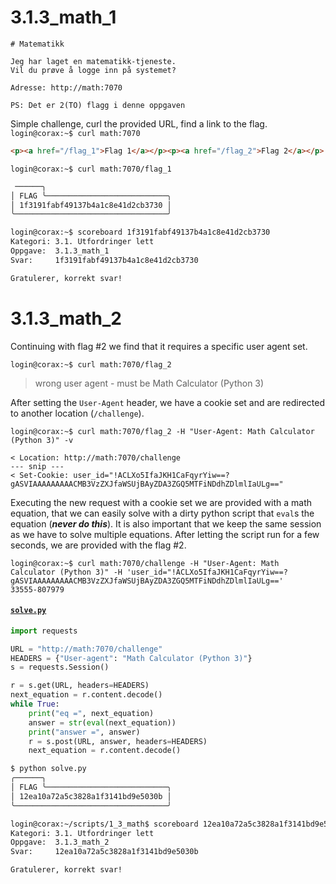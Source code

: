 # 3.1.3_math_1
```
# Matematikk
 
Jeg har laget en matematikk-tjeneste.
Vil du prøve å logge inn på systemet?

Adresse: http://math:7070

PS: Det er 2(TO) flagg i denne oppgaven
```

Simple challenge, curl the provided URL, find a link to the flag.
`login@corax:~$ curl math:7070`
```html
<p><a href="/flag_1">Flag 1</a></p><p><a href="/flag_2">Flag 2</a></p>
```
`login@corax:~$ curl math:7070/flag_1`
```html
 ──────╮
│ FLAG ╰───────────────────────────╮
│ 1f3191fabf49137b4a1c8e41d2cb3730 │
╰──────────────────────────────────╯
```

```sh
login@corax:~$ scoreboard 1f3191fabf49137b4a1c8e41d2cb3730
Kategori: 3.1. Utfordringer lett
Oppgave:  3.1.3_math_1
Svar:     1f3191fabf49137b4a1c8e41d2cb3730

Gratulerer, korrekt svar!
```

# 3.1.3_math_2

Continuing with flag #2 we find that it requires a specific user agent set.

`login@corax:~$ curl math:7070/flag_2`

> wrong user agent - must be Math Calculator (Python 3)

After setting the `User-Agent` header, we have a cookie set and are redirected to another location (`/challenge`).
```shell
login@corax:~$ curl math:7070/flag_2 -H "User-Agent: Math Calculator (Python 3)" -v

< Location: http://math:7070/challenge
--- snip ---
< Set-Cookie: user_id="!ACLXo5IfaJKH1CaFqyrYiw==?gASVIAAAAAAAAACMB3VzZXJfaWSUjBAyZDA3ZGQ5MTFiNDdhZDlmlIaULg=="
```

Executing the new request with a cookie set we are provided with a math equation, that we can easily solve with a dirty python script that `eval`s the equation (**_never do this_**). It is also important that we keep the same session as we have to solve multiple equations. After letting the script run for a few seconds, we are provided with the flag #2.
```shell
login@corax:~$ curl math:7070/challenge -H "User-Agent: Math Calculator (Python 3)" -H 'user_id="!ACLXo5IfaJKH1CaFqyrYiw==?gASVIAAAAAAAAACMB3VzZXJfaWSUjBAyZDA3ZGQ5MTFiNDdhZDlmlIaULg=='
33555-807979
```

#### [`solve.py`](./solve.py)
```python
import requests

URL = "http://math:7070/challenge"
HEADERS = {"User-agent": "Math Calculator (Python 3)"}
s = requests.Session()

r = s.get(URL, headers=HEADERS)
next_equation = r.content.decode()
while True:
    print("eq =", next_equation)
    answer = str(eval(next_equation))
    print("answer =", answer)
    r = s.post(URL, answer, headers=HEADERS)
    next_equation = r.content.decode()
```

```sh
$ python solve.py
╭──────╮
│ FLAG ╰───────────────────────────╮
│ 12ea10a72a5c3828a1f3141bd9e5030b │
╰──────────────────────────────────╯
```

```sh
login@corax:~/scripts/1_3_math$ scoreboard 12ea10a72a5c3828a1f3141bd9e5030b
Kategori: 3.1. Utfordringer lett
Oppgave:  3.1.3_math_2
Svar:     12ea10a72a5c3828a1f3141bd9e5030b

Gratulerer, korrekt svar!
```


